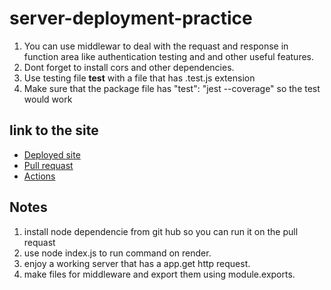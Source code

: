 # server-deployment-practice 
1. You can use middlewar to deal with the requast and response  in function area like authentication testing and and other useful features.
2. Dont forget to install cors and other dependencies.
3. Use testing file __test__ with a file that has .test.js extension 
4. Make sure that the package file has "test": "jest --coverage" so the test would work


## link to the site
 - [Deployed site](https://practice-server-sjzo.onrender.com/)
- [Pull requast](https://github.com/Laith-Vlad/server-deployment-practice/pull/4)
- [Actions](https://github.com/Laith-Vlad/server-deployment-practice/actions)

## Notes
1. install node dependencie from git hub so you can run it on the pull requast
2. use node index.js to run command on render.
3. enjoy a working server that has a app.get http request.
4. make files for middleware and export them using module.exports.